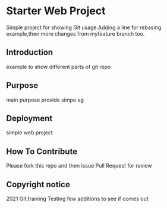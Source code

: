 # Starter Web Project

Simple project for showing Git usage.Adding a line for rebasing example,then more changes from myfeature branch too.
## Introduction
example to show different parts of git repo

## Purpose
main purpose provide simpe eg
## Deployment
simple web project
## How To Contribute
 Please fork this repo and then issue Pull Request for review
## Copyright notice
2021 Git.training
Testing few additions to see if comes out
